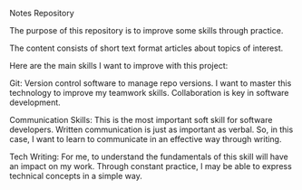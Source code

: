 Notes Repository

The purpose of this repository is to improve some skills through practice. 

The content consists of short text format articles about topics of interest. 

Here are the main skills I want to improve with this project: 

Git: Version control software to manage repo versions. I want to master this technology 
to improve my teamwork skills. Collaboration is key in software development. 

Communication Skills: This is the most important soft skill for software developers. 
Written communication is just as important as verbal. So, in this case, I want to learn 
to communicate in an effective way through writing. 

Tech Writing: For me, to understand the fundamentals of this skill will have an impact 
on my work. Through constant practice, I may be able to express technical concepts in 
a simple way. 